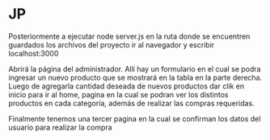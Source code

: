 # JP

Posteriormente a ejecutar node server.js en la ruta donde se encuentren guardados los archivos del proyecto ir al navegador y escribir localhost:3000

Abrirá la página del administrador.
Allí hay un formulario en el cual se podra ingresar un nuevo producto que se mostrará en la tabla en la parte derecha.
Luego de agregarla cantidad deseada de nuevos productos dar clik en inicio para ir al home, pagina en la cual se podran ver los distintos productos en cada categoría, además de realizar las compras requeridas.

Finalmente tenemos una tercer pagina en la cual se confirman los datos del usuario para realizar la compra

